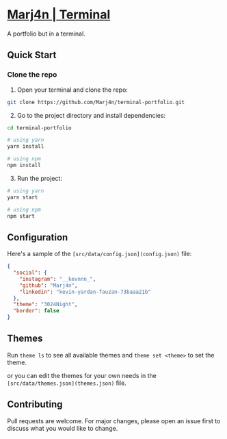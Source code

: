 # [Marj4n | Terminal](https://marjan-terminal.vercel.app)

A portfolio but in a terminal.

## Quick Start

### Clone the repo

1. Open your terminal and clone the repo:

```bash
git clone https://github.com/Marj4n/terminal-portfolio.git
```

2. Go to the project directory and install dependencies:

```bash
cd terminal-portfolio

# using yarn
yarn install

# using npm
npm install
```

3. Run the project:

```bash
# using yarn
yarn start

# using npm
npm start
```

## Configuration

Here's a sample of the `[src/data/config.json](config.json)` file:

```json
{
  "social": {
    "instagram": "__kevnnn_",
    "github": "Marj4n",
    "linkedin": "kevin-yardan-fauzan-73baaa21b"
  },
  "theme": "3024Night",
  "border": false
}
```

## Themes

Run `theme ls` to see all available themes and `theme set <theme>` to set the theme.

or you can edit the themes for your own needs in the `[src/data/themes.json](themes.json)` file.

## Contributing

Pull requests are welcome. For major changes, please open an issue first to discuss what you would like to change.
